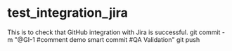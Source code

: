 # test_integration_jira
This is to check that GitHub integration with Jira is successful.
git commit -m "@GI-1 #comment demo smart commit #QA Validation"
git push
